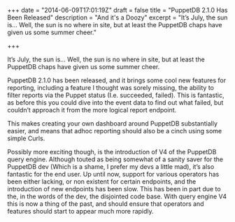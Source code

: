 +++
date = "2014-06-09T17:01:19Z"
draft = false
title = "PuppetDB 2.1.0 Has Been Released"
description = "And it's a Doozy"
excerpt = "It’s July, the sun is… Well, the sun is no where in site, but at least the PuppetDB chaps have given us some summer cheer."

+++


It’s July, the sun is… Well, the sun is no where in site, but at least the PuppetDB chaps have given us some summer
cheer.

PuppetDB 2.1.0 has been released, and it brings some cool new features for reporting, including a feature I thought was
sorely missing, the ability to filter reports via the Puppet status (I.e. succeeded, failed). This is fantastic, as
before this you could dive into the event data to find out what failed, but couldn’t approach it from the more logical
report endpoint.

This makes creating your own dashboard around PuppetDB substantially easier, and means that adhoc reporting should also
be a cinch using some simple Curls.

Possibly more exciting though, is the introduction of V4 of the PuppetDB query engine. Although touted as being somewhat
of a sanity saver for the PuppetDB dev (Which is a shame, I prefer my devs a little mad), it’s also fantastic for the
end user. Up until now, support for various operators has been either lacking, or non existent for certain endpoints,
and the introduction of new endpoints has been slow. This has been in part due to the, in the words of the dev, the
disjointed code base. With query engine V4 this is now a thing of the past, and should ensure that operators and
features should start to appear much more rapidly.

